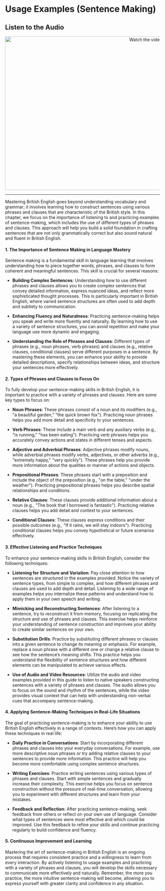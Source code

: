 # Usage Examples (Sentence Making)

## Listen to the Audio 
 <p align="center">
  <a href="https://www.youtube.com/watch?v=0gPDR5ujtr8" target="_blank">
    <img src="https://img.youtube.com/vi/0gPDR5ujtr8/hqdefault.jpg" alt="Watch the video" width="900" height="500">
  </a>
</p>

---

Mastering British English goes beyond understanding vocabulary and grammar; it involves learning how to construct sentences using various phrases and clauses that are characteristic of the British style. In this chapter, we focus on the importance of listening to and practicing examples of sentence-making, which includes the use of different types of phrases and clauses. This approach will help you build a solid foundation in crafting sentences that are not only grammatically correct but also sound natural and fluent in British English.

#### 1. **The Importance of Sentence Making in Language Mastery**

Sentence making is a fundamental skill in language learning that involves understanding how to piece together words, phrases, and clauses to form coherent and meaningful sentences. This skill is crucial for several reasons:

- **Building Complex Sentences**: Understanding how to use different phrases and clauses allows you to create complex sentences that convey detailed information, express nuanced ideas, and reflect more sophisticated thought processes. This is particularly important in British English, where varied sentence structures are often used to add depth and subtlety to communication.

- **Enhancing Fluency and Naturalness**: Practicing sentence-making helps you speak and write more fluently and naturally. By learning how to use a variety of sentence structures, you can avoid repetition and make your language use more dynamic and engaging.

- **Understanding the Role of Phrases and Clauses**: Different types of phrases (e.g., noun phrases, verb phrases) and clauses (e.g., relative clauses, conditional clauses) serve different purposes in a sentence. By mastering these elements, you can enhance your ability to provide detailed descriptions, specify relationships between ideas, and structure your sentences more effectively.

#### 2. **Types of Phrases and Clauses to Focus On**

To fully develop your sentence-making skills in British English, it is important to practice with a variety of phrases and clauses. Here are some key types to focus on:

- **Noun Phrases**: These phrases consist of a noun and its modifiers (e.g., "a beautiful garden," "the quick brown fox"). Practicing noun phrases helps you add more detail and specificity to your sentences.

- **Verb Phrases**: These include a main verb and any auxiliary verbs (e.g., "is running," "has been eating"). Practicing verb phrases helps you accurately convey actions and states in different tenses and aspects.

- **Adjective and Adverbial Phrases**: Adjective phrases modify nouns, while adverbial phrases modify verbs, adjectives, or other adverbs (e.g., "extremely happy," "very quickly"). These phrases help you provide more information about the qualities or manner of actions and objects.

- **Prepositional Phrases**: These phrases start with a preposition and include the object of the preposition (e.g., "on the table," "under the weather"). Practicing prepositional phrases helps you describe spatial relationships and conditions.

- **Relative Clauses**: These clauses provide additional information about a noun (e.g., "The book that I borrowed is fantastic"). Practicing relative clauses helps you add detail and context to your sentences.

- **Conditional Clauses**: These clauses express conditions and their possible outcomes (e.g., "If it rains, we will stay indoors"). Practicing conditional clauses helps you convey hypothetical or future scenarios effectively.

#### 3. **Effective Listening and Practice Techniques**

To enhance your sentence-making skills in British English, consider the following techniques:

- **Listening for Structure and Variation**: Pay close attention to how sentences are structured in the examples provided. Notice the variety of sentence types, from simple to complex, and how different phrases and clauses are used to add depth and detail. Listening to a wide range of examples helps you internalize these patterns and understand how to apply them in your own speech and writing.

- **Mimicking and Reconstructing Sentences**: After listening to a sentence, try to reconstruct it from memory, focusing on replicating the structure and use of phrases and clauses. This exercise helps reinforce your understanding of sentence construction and improves your ability to create similar sentences on your own.

- **Substitution Drills**: Practice by substituting different phrases or clauses into a given sentence to change its meaning or emphasis. For example, replace a noun phrase with a different one or change a relative clause to see how the sentence’s meaning shifts. This practice helps you understand the flexibility of sentence structures and how different elements can be manipulated to achieve various effects.

- **Use of Audio and Video Resources**: Utilize the audio and video examples provided in this guide to listen to native speakers constructing sentences with a variety of phrases and clauses. The audio allows you to focus on the sound and rhythm of the sentences, while the video provides visual context that can help with understanding non-verbal cues that accompany sentence-making.

#### 4. **Applying Sentence-Making Techniques in Real-Life Situations**

The goal of practicing sentence-making is to enhance your ability to use British English effectively in a range of contexts. Here’s how you can apply these techniques in real life:

- **Daily Practice in Conversations**: Start by incorporating different phrases and clauses into your everyday conversations. For example, use more descriptive noun phrases or try adding relative clauses to your sentences to provide more information. This practice will help you become more comfortable using complex sentence structures.

- **Writing Exercises**: Practice writing sentences using various types of phrases and clauses. Start with simple sentences and gradually increase their complexity. This exercise helps you focus on sentence construction without the pressure of real-time conversation, allowing you to experiment with different structures and learn from your mistakes.

- **Feedback and Reflection**: After practicing sentence-making, seek feedback from others or reflect on your own use of language. Consider what types of sentences were most effective and which could be improved. Use this feedback to refine your skills and continue practicing regularly to build confidence and fluency.

#### 5. **Continuous Improvement and Learning**

Mastering the art of sentence-making in British English is an ongoing process that requires consistent practice and a willingness to learn from every interaction. By actively listening to usage examples and practicing with a variety of phrases and clauses, you will develop the skills necessary to communicate more effectively and naturally. Remember, the more you practice, the more intuitive sentence-making will become, allowing you to express yourself with greater clarity and confidence in any situation.
